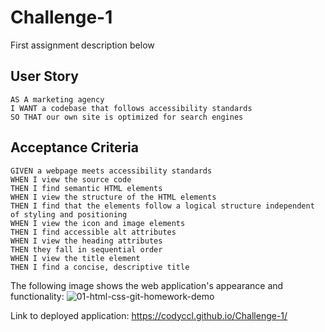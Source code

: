 # Challenge-1
First assignment description below


## User Story

```
AS A marketing agency
I WANT a codebase that follows accessibility standards
SO THAT our own site is optimized for search engines
```

## Acceptance Criteria

```
GIVEN a webpage meets accessibility standards
WHEN I view the source code
THEN I find semantic HTML elements
WHEN I view the structure of the HTML elements
THEN I find that the elements follow a logical structure independent of styling and positioning
WHEN I view the icon and image elements
THEN I find accessible alt attributes
WHEN I view the heading attributes
THEN they fall in sequential order
WHEN I view the title element
THEN I find a concise, descriptive title
```

The following image shows the web application's appearance and functionality:
![01-html-css-git-homework-demo](https://github.com/CodyCCL/Challenge-1/assets/142187489/2065b83b-93ab-40f5-aaed-97eba5949a15)

Link to deployed application:
https://codyccl.github.io/Challenge-1/
